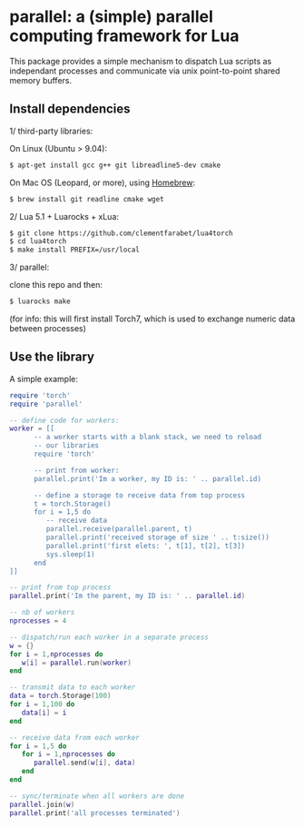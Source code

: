 # parallel: a (simple) parallel computing framework for Lua

This package provides a simple mechanism to dispatch Lua scripts 
as independant processes and communicate via unix point-to-point 
shared memory buffers.

## Install dependencies 

1/ third-party libraries:

On Linux (Ubuntu > 9.04):

``` sh
$ apt-get install gcc g++ git libreadline5-dev cmake
```

On Mac OS (Leopard, or more), using [Homebrew](http://mxcl.github.com/homebrew/):

``` sh
$ brew install git readline cmake wget
```

2/ Lua 5.1 + Luarocks + xLua:

``` sh
$ git clone https://github.com/clementfarabet/lua4torch
$ cd lua4torch
$ make install PREFIX=/usr/local
```

3/ parallel:

clone this repo and then:

``` sh
$ luarocks make
```

(for info: this will first install Torch7, which is used to exchange numeric
data between processes)

## Use the library

A simple example:

``` lua
require 'torch'
require 'parallel'

-- define code for workers:
worker = [[
      -- a worker starts with a blank stack, we need to reload
      -- our libraries
      require 'torch'

      -- print from worker:
      parallel.print('Im a worker, my ID is: ' .. parallel.id)

      -- define a storage to receive data from top process
      t = torch.Storage()
      for i = 1,5 do
         -- receive data
         parallel.receive(parallel.parent, t)
         parallel.print('received storage of size ' .. t:size())
         parallel.print('first elets: ', t[1], t[2], t[3])
         sys.sleep(1)
      end
]]

-- print from top process
parallel.print('Im the parent, my ID is: ' .. parallel.id)

-- nb of workers
nprocesses = 4

-- dispatch/run each worker in a separate process
w = {}
for i = 1,nprocesses do
   w[i] = parallel.run(worker)
end

-- transmit data to each worker
data = torch.Storage(100)
for i = 1,100 do
   data[i] = i
end

-- receive data from each worker
for i = 1,5 do
   for i = 1,nprocesses do
      parallel.send(w[i], data)
   end
end

-- sync/terminate when all workers are done
parallel.join(w)
parallel.print('all processes terminated')
```
